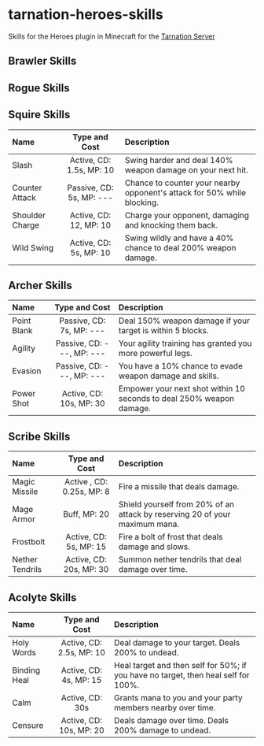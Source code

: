 # tarnation-heroes-skills

Skills for the Heroes plugin in Minecraft for the [Tarnation Server](http://tarnation.enjin.com)

## Brawler Skills

## Rogue Skills

## Squire Skills

Name | Type and Cost | Description
:--- | :-----------: | :----------
Slash | Active, CD: 1.5s, MP: 10 | Swing harder and deal 140% weapon damage on your next hit.
Counter Attack | Passive, CD: 5s, MP: --- | Chance to counter your nearby opponent's attack for 50% while blocking.
Shoulder Charge | Active, CD: 12, MP: 10 | Charge your opponent, damaging and knocking them back.
Wild Swing | Active, CD: 5s, MP: 10 | Swing wildly and have a 40% chance to deal 200% weapon damage.

## Archer Skills

Name | Type and Cost | Description
:--- | :-----------: | :----------
Point Blank | Passive, CD: 7s, MP: --- | Deal 150% weapon damage if your target is within 5 blocks.
Agility | Passive, CD: ---, MP: --- | Your agility training has granted you more powerful legs.
Evasion | Passive, CD: ---, MP: --- | You have a 10% chance to evade weapon damage and skills.
Power Shot | Active, CD: 10s, MP: 30 | Empower your next shot within 10 seconds to deal 250% weapon damage.

## Scribe Skills

Name | Type and Cost | Description
:--- | :-----------: | :----------
Magic Missile | Active <summon>, CD: 0.25s, MP: 8 | Fire a missile that deals damage.
Mage Armor | Buff, MP: 20 | Shield yourself from 20% of an attack by reserving 20 of your maximum mana.
Frostbolt | Active, CD: 5s, MP: 15 | Fire a bolt of frost that deals damage and slows.
Nether Tendrils | Active, CD: 20s, MP: 30 | Summon nether tendrils that deal damage over time.

## Acolyte Skills

Name | Type and Cost | Description
:--- | :-----------: | :----------
Holy Words | Active, CD: 2.5s, MP: 10 | Deal damage to your target. Deals 200% to undead.
Binding Heal | Active, CD: 4s, MP: 15 |Heal target and then self for 50%; if you have no target, then heal self for 100%.
Calm | Active, CD: 30s | Grants mana to you and your party members nearby over time.
Censure | Active, CD: 10s, MP: 20 | Deals damage over time. Deals 200% damage to undead.